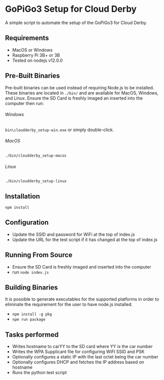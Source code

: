 # GoPiGo3 Setup for Cloud Derby
A simple script to automate the setup of the GoPiGo3 for Cloud Derby.

## Requirements
- MacOS or Windows
- Raspberry Pi 3B+ or 3B
- Tested on nodejs v12.0.0

## Pre-Built Binaries
Pre-built binaries can be used instead of requiring Node.js to be installed. These binaries are located in `./bin/` and are available for MacOS, Windows, and Linux. Ensure the SD Card is freshly imaged an inserted into the computer then run:

###### Windows
`bin\cloudderby_setup-win.exe` or simply double-click.

###### MacOS
`./bin/cloudderby_setup-macos`

###### Linux
`./bin/cloudderby_setup-linux`

## Installation
`npm install`

## Configuration
- Update the SSID and password for WiFi at the top of index.js
- Update the URL for the test script if it has changed at the top of index.js

## Running From Source
- Ensure the SD Card is freshly imaged and inserted into the computer
- run `node index.js`

## Building Binaries
It is possible to generate executables for the supported platforms in order to eliminate the requirement for the user to have node.js installed.

- `npm install -g pkg`
- `npm run package`

## Tasks performed
- Writes hostname to carYY to the SD card where YY is the car number
- Writes the WPA Supplicant file for configuring WiFI SSID and PSK
- Optionally configures a static IP with the last octet being the car number
- Optionally configures DHCP and fetches the IP address based on hostname
- Runs the python test script
